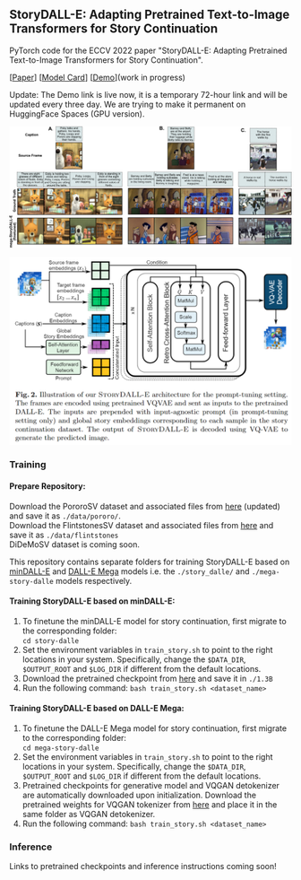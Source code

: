 ## StoryDALL-E: Adapting Pretrained Text-to-Image Transformers for Story Continuation

PyTorch code for the ECCV 2022 paper "StoryDALL-E: Adapting Pretrained Text-to-Image Transformers for Story Continuation".

\[[Paper](https://arxiv.org/abs/2209.06192)\] \[[Model Card](https://github.com/adymaharana/storydalle/blob/main/MODEL_CARD.MD)\] \[[Demo](https://18958.gradio.app)\](work in progress)

Update: The Demo link is live now, it is a temporary 72-hour link and will be updated every three day. We are trying to make it permanent on HuggingFace Spaces (GPU version).

![image](./assets/story_dalle_predictions.png)

![image](./assets/story_dalle.png)

### Training

#### Prepare Repository:
Download the PororoSV dataset and associated files from [here](https://drive.google.com/file/d/11Io1_BufAayJ1BpdxxV2uJUvCcirbrNc/view?usp=sharing) (updated) and save it as ```./data/pororo/```.<br>
Download the FlintstonesSV dataset and associated files from [here](https://drive.google.com/file/d/1kG4esNwabJQPWqadSDaugrlF4dRaV33_/view?usp=sharing) and save it as ```./data/flintstones```<br>
DiDeMoSV dataset is coming soon.

This repository contains separate folders for training StoryDALL-E based on [minDALL-E](https://github.com/kakaobrain/minDALL-E) and [DALL-E Mega](https://github.com/kuprel/min-dalle) models i.e. the ```./story_dalle/``` and ```./mega-story-dalle``` models respectively.

#### Training StoryDALL-E based on minDALL-E:

1. To finetune the minDALL-E model for story continuation, first migrate to the corresponding folder:\
```cd story-dalle```<br>
2. Set the environment variables in ```train_story.sh``` to point to the right locations in your system. Specifically, change the ```$DATA_DIR```, ```$OUTPUT_ROOT``` and ```$LOG_DIR``` if different from the default locations.
3. Download the pretrained checkpoint from [here](https://github.com/kakaobrain/minDALL-E) and save it in ```./1.3B```
4. Run the following command:
```bash train_story.sh <dataset_name>```

   
#### Training StoryDALL-E based on DALL-E Mega:

1. To finetune the DALL-E Mega model for story continuation, first migrate to the corresponding folder:\
```cd mega-story-dalle```<br>
2. Set the environment variables in ```train_story.sh``` to point to the right locations in your system. Specifically, change the ```$DATA_DIR```, ```$OUTPUT_ROOT``` and ```$LOG_DIR``` if different from the default locations.
3. Pretrained checkpoints for generative model and VQGAN detokenizer are automatically downloaded upon initialization. Download the pretrained weights for VQGAN tokenizer from [here](https://heibox.uni-heidelberg.de/d/a7530b09fed84f80a887/) and place it in the same folder as VQGAN detokenizer.
4. Run the following command:
```bash train_story.sh <dataset_name>```

### Inference
Links to pretrained checkpoints and inference instructions coming soon!

